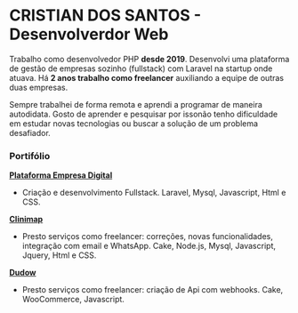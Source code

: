 
# CRISTIAN DOS SANTOS - Desenvolverdor Web

Trabalho como desenvolvedor PHP **desde 2019**. Desenvolvi uma plataforma de gestão de empresas sozinho (fullstack) com Laravel na startup onde atuava. Há **2 anos trabalho como freelancer** auxiliando a equipe de outras duas empresas.

Sempre trabalhei de forma remota e aprendi a programar de maneira autodidata. Gosto de aprender e pesquisar por issonão tenho dificuldade em estudar novas tecnologias ou buscar a solução de um problema desafiador.

### Portifólio

**[Plataforma Empresa Digital](https://empresadigital.net.br/)**
- Criação e desenvolvimento Fullstack. Laravel, Mysql, Javascript, Html e CSS.

**[Clinimap](https://clinimap.com.br/)**
- Presto serviços como freelancer: correções, novas funcionalidades, integração com email e WhatsApp. Cake, Node.js, Mysql, Javascript, Jquery, Html e CSS.

**[Dudow](https://clinimap.com.br/)**
- Presto serviços como freelancer: criação de Api com webhooks. Cake, WooCommerce, Javascript.


